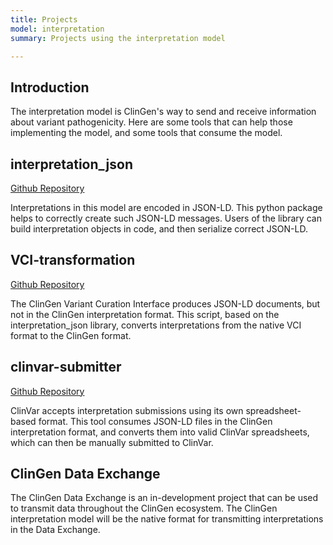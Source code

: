 ```yaml
---
title: Projects
model: interpretation
summary: Projects using the interpretation model

---
```


Introduction
------------

The interpretation model is ClinGen's way to send and receive information about variant pathogenicity.  Here are some tools that can help those implementing the model, and some tools that consume the model.

interpretation_json
--------------------

[Github Repository](http://github.com/clingen-data-model/interpretation_json)

Interpretations in this model are encoded in JSON-LD.   This python package helps to correctly create such JSON-LD messages.  Users of the library can build interpretation objects in code, and then serialize correct JSON-LD.

VCI-transformation
------------------

[Github Repository](http://github.com/clingen-data-model/VCI-transformation)

The ClinGen Variant Curation Interface produces JSON-LD documents, but not in the ClinGen interpretation format.  This script, based on the interpretation_json library, converts interpretations from the native VCI format to the ClinGen format.

clinvar-submitter
-----------------

[Github Repository](http://github.com/clingen-data-model/clinvar-submitter)

ClinVar accepts interpretation submissions using its own spreadsheet-based format.  This tool consumes JSON-LD files in the ClinGen interpretation format, and converts them into valid ClinVar spreadsheets, which can then be manually submitted to ClinVar.

ClinGen Data Exchange
---------------------

The ClinGen Data Exchange is an in-development project that can be used to transmit data throughout the ClinGen ecosystem.   The ClinGen interpretation model will be the native format for transmitting interpretations in the Data Exchange.
